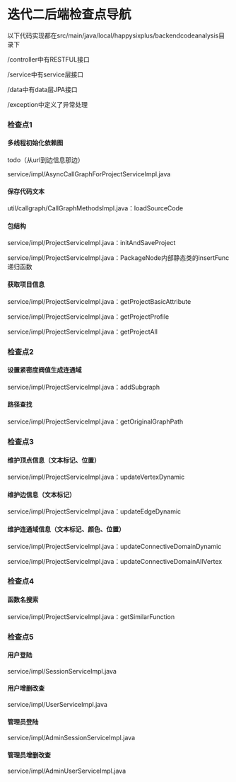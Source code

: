# 迭代二后端检查点导航

以下代码实现都在src/main/java/local/happysixplus/backendcodeanalysis目录下

/controller中有RESTFUL接口

/service中有service层接口

/data中有data层JPA接口

/exception中定义了异常处理

### 检查点1

#### 多线程初始化依赖图

todo（从url到边信息那边）

service/impl/AsyncCallGraphForProjectServiceImpl.java

#### 保存代码文本

util/callgraph/CallGraphMethodsImpl.java：loadSourceCode

#### 包结构

service/impl/ProjectServiceImpl.java：initAndSaveProject

service/impl/ProjectServiceImpl.java：PackageNode内部静态类的insertFunc递归函数

#### 获取项目信息

service/impl/ProjectServiceImpl.java：getProjectBasicAttribute

service/impl/ProjectServiceImpl.java：getProjectProfile

service/impl/ProjectServiceImpl.java：getProjectAll



### 检查点2

#### 设置紧密度阀值生成连通域

service/impl/ProjectServiceImpl.java：addSubgraph

#### 路径查找

service/impl/ProjectServiceImpl.java：getOriginalGraphPath



### 检查点3

#### 维护顶点信息（文本标记、位置）

service/impl/ProjectServiceImpl.java：updateVertexDynamic

#### 维护边信息（文本标记）

service/impl/ProjectServiceImpl.java：updateEdgeDynamic

#### 维护连通域信息（文本标记、颜色、位置）

service/impl/ProjectServiceImpl.java：updateConnectiveDomainDynamic

service/impl/ProjectServiceImpl.java：updateConnectiveDomainAllVertex



### 检查点4

#### 函数名搜索

service/impl/ProjectServiceImpl.java：getSimilarFunction



### 检查点5

#### 用户登陆

service/impl/SessionServiceImpl.java

#### 用户增删改查

service/impl/UserServiceImpl.java

#### 管理员登陆

service/impl/AdminSessionServiceImpl.java

#### 管理员增删改查

service/impl/AdminUserServiceImpl.java
